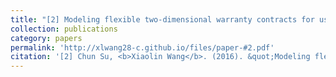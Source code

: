 ```yaml
---
title: "[2] Modeling flexible two-dimensional warranty contracts for used products considering reliability improvement actions"
collection: publications
category: papers
permalink: 'http://xlwang28-c.github.io/files/paper-#2.pdf'
citation: '[2] Chun Su, <b>Xiaolin Wang</b>. (2016). &quot;Modeling flexible two-dimensional warranty contracts for used products considering reliability improvement actions.&quot; <i>Journal of Risk and Reliability</i>. 230(2), 237-247. [<a href="https://journals.sagepub.com/doi/abs/10.1177/1748006x15627395">link</a>]'
---
```

